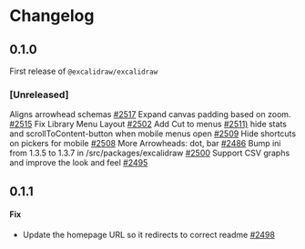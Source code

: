 # Changelog

## 0.1.0

First release of `@excalidraw/excalidraw`

### [Unreleased]
Aligns arrowhead schemas [#2517](https://github.com/excalidraw/excalidraw/pull/2517)
Expand canvas padding based on zoom. [#2515](https://github.com/excalidraw/excalidraw/pull/2515)
Fix Library Menu Layout [#2502](https://github.com/excalidraw/excalidraw/pull/2502)
Add Cut to menus [#2511)](https://github.com/excalidraw/excalidraw/pull/2498)
hide stats and scrollToContent-button when mobile menus open [#2509](https://github.com/excalidraw/excalidraw/pull/2509)
Hide shortcuts on pickers for mobile [#2508](https://github.com/excalidraw/excalidraw/pull/2508)
More Arrowheads: dot, bar [#2486](https://github.com/excalidraw/excalidraw/pull/2486)
Bump ini from 1.3.5 to 1.3.7 in /src/packages/excalidraw [#2500](https://github.com/excalidraw/excalidraw/pull/2500)
Support CSV graphs and improve the look and feel [#2495](https://github.com/excalidraw/excalidraw/pull/2495)

## 0.1.1

#### Fix
- Update the homepage URL so it redirects to correct readme [#2498](https://github.com/excalidraw/excalidraw/pull/2498)
